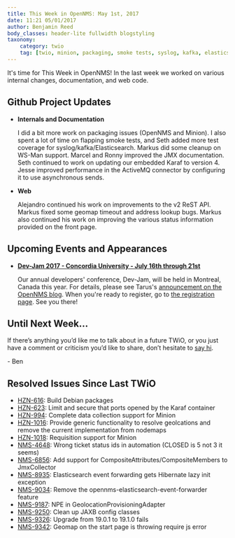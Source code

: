 ```yaml
---
title: This Week in OpenNMS: May 1st, 2017
date: 11:21 05/01/2017
author: Benjamin Reed
body_classes: header-lite fullwidth blogstyling
taxonomy:
    category: twio
    tag: [twio, minion, packaging, smoke tests, syslog, kafka, elasticsearch, ws-man, jmx, karaf, activemq, rest, geolocation, bsm, dev-jam]
---
```


It's time for This Week in OpenNMS!  In the last week we worked on various internal changes, documentation, and web code.

<!-- git log --all --no-merges --since='2017-05-01 00:00:00' --until='2017-05-15 00:00:00' --format='%Cblue%ai %Cgreen%aN %Cred%d %Creset%s %Cblue(%H)' | sort | less -R -->

## Github Project Updates

* __Internals and Documentation__

  I did a bit more work on packaging issues (OpenNMS and Minion).  I also spent a lot of time on flapping smoke tests, and Seth added more test coverage for syslog/kafka/Elasticsearch.  Markus did some cleanup on WS-Man support.  Marcel and Ronny improved the JMX documentation.  Seth continued to work on updating our embedded Karaf to version 4.  Jesse improved performance in the ActiveMQ connector by configuring it to use asynchronous sends.

* __Web__

  Alejandro continued his work on improvements to the v2 ReST API.  Markus fixed some geomap timeout and address lookup bugs.  Markus also continued his work on improving the various status information provided on the front page.


## Upcoming Events and Appearances

* __[Dev-Jam 2017 - Concordia University - July 16th through 21st](http://www.opennms.com/opennms-dev-jam-registration)__

  Our annual developers' conference, Dev-Jam, will be held in Montreal, Canada this year.  For details, please see Tarus's [announcement on the OpenNMS blog](https://opennms.org/en/blog/2017-03-07-devjam-2017).  When you're ready to register, go to [the registration page](http://www.opennms.com/opennms-dev-jam-registration).  See you there!


## Until Next Week…

If there’s anything you’d like me to talk about in a future TWiO, or you just have a comment or criticism you’d like to share, don’t hesitate to [say hi](mailto:twio@opennms.org).

\- Ben

<!--
  https://github.com/OpenNMS/twio-fodder/blob/master/scripts/twio-issues-list.pl
-->

## Resolved Issues Since Last TWiO

* [HZN-616](https://issues.opennms.org/browse/HZN-616): Build Debian packages
* [HZN-623](https://issues.opennms.org/browse/HZN-623): Limit and secure that ports opened by the Karaf container
* [HZN-994](https://issues.opennms.org/browse/HZN-994): Complete data collection support for Minion
* [HZN-1016](https://issues.opennms.org/browse/HZN-1016): Provide generic functionality to resolve geolcations and remove the current implementation from nodemaps
* [HZN-1018](https://issues.opennms.org/browse/HZN-1018): Requisition support for Minion
* [NMS-4648](https://issues.opennms.org/browse/NMS-4648): Wrong ticket status ids in automation (CLOSED is 5 not 3 it seems)
* [NMS-6856](https://issues.opennms.org/browse/NMS-6856): Add support for CompositeAttributes/CompositeMembers to JmxCollector
* [NMS-8935](https://issues.opennms.org/browse/NMS-8935): Elasticsearch event forwarding gets Hibernate lazy init exception
* [NMS-9034](https://issues.opennms.org/browse/NMS-9034): Remove the opennms-elasticsearch-event-forwarder feature
* [NMS-9187](https://issues.opennms.org/browse/NMS-9187): NPE in GeolocationProvisioningAdapter
* [NMS-9250](https://issues.opennms.org/browse/NMS-9250): Clean up JAXB config classes
* [NMS-9326](https://issues.opennms.org/browse/NMS-9326): Upgrade from 19.0.1 to 19.1.0 fails 
* [NMS-9342](https://issues.opennms.org/browse/NMS-9342): Geomap on the start page is throwing require js error